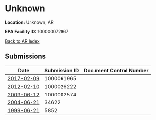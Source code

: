 # Unknown

**Location:** Unknown, AR

**EPA Facility ID:** 100000072967

[Back to AR Index](../../index.md)

## Submissions

| Date | Submission ID | Document Control Number |
|------|--------------|-------------------------|
| [2017-02-09](submissions/1000061965.md) | 1000061965 |  |
| [2012-02-10](submissions/1000026222.md) | 1000026222 |  |
| [2009-06-12](submissions/1000002574.md) | 1000002574 |  |
| [2004-06-21](submissions/34622.md) | 34622 |  |
| [1999-06-21](submissions/5852.md) | 5852 |  |
